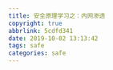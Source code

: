 ```yaml
---
title: 安全原理学习之：内网渗透
copyright: true
abbrlink: 5cdfd341
date: 2019-10-02 13:13:42
tags: safe
categories: safe
---
```


<!--more-->
